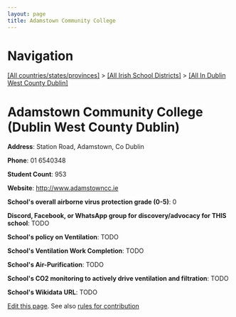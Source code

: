 ```yaml
---
layout: page
title: Adamstown Community College
---
```

# Navigation

[[All countries/states/provinces]](../../..) > [[All Irish School Districts]](../..) > [[All In Dublin West County Dublin]](..)

# Adamstown Community College (Dublin West County Dublin)

**Address**: Station Road, Adamstown, Co Dublin

**Phone**: 01 6540348

**Student Count**: 953

**Website**: <http://www.adamstowncc.ie>

**School's overall airborne virus protection grade (0-5)**: 0

**Discord, Facebook, or WhatsApp group for discovery/advocacy for THIS school**: TODO

**School's policy on Ventilation**: TODO

**School's Ventilation Work Completion**: TODO

**School's Air-Purification**: TODO

**School's CO2 monitoring to actively drive ventilation and filtration**: TODO

**School's Wikidata URL**: TODO


[Edit this page](https://github.com/ventilate-schools/Ireland/edit/main/./Dublin_West_County_Dublin/Adamstown_Community_College.md). See also [rules for contribution](../../../contribution-rules/)